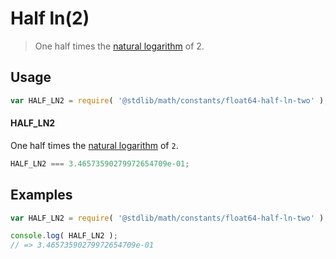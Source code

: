 # Half ln(2)

> One half times the [natural logarithm][@stdlib/math/base/special/ln] of 2.

<section class="usage">

## Usage

``` javascript
var HALF_LN2 = require( '@stdlib/math/constants/float64-half-ln-two' );
```

#### HALF_LN2

One half times the [natural logarithm][@stdlib/math/base/special/ln] of `2`.

``` javascript
HALF_LN2 === 3.46573590279972654709e-01;
```

</section>

<!-- /.usage -->


<section class="examples">

## Examples

<!-- TODO: better example -->

``` javascript
var HALF_LN2 = require( '@stdlib/math/constants/float64-half-ln-two' );

console.log( HALF_LN2 );
// => 3.46573590279972654709e-01
```

</section>

<!-- /.examples -->


<section class="links">

[@stdlib/math/base/special/ln]: https://github.com/stdlib-js/stdlib

</section>

<!-- /.links -->
